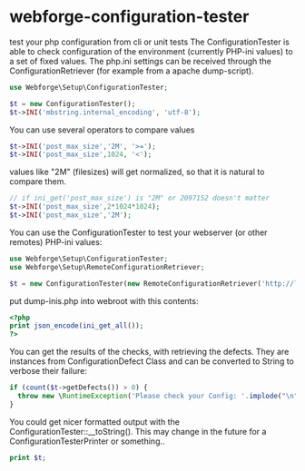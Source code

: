 # webforge-configuration-tester

test your php configuration from cli or unit tests
The ConfigurationTester is able to check configuration of the environment (currently PHP-ini values) to a set of fixed values. The php.ini settings can be received through the ConfigurationRetriever (for example from a apache dump-script).

```php
use Webforge\Setup\ConfigurationTester;

$t = new ConfigurationTester();
$t->INI('mbstring.internal_encoding', 'utf-8');
```

You can use several operators to compare values
```php
$t->INI('post_max_size','2M', '>=');
$t->INI('post_max_size',1024, '<');
```

values like "2M" (filesizes) will get normalized, so that it is natural to compare them.
```php
// if ini_get('post_max_size') is "2M" or 2097152 doesn't matter
$t->INI('post_max_size',2*1024*1024);
$t->INI('post_max_size','2M');
```

You can use the ConfigurationTester to test your webserver (or other remotes) PHP-ini values:
```php
use Webforge\Setup\ConfigurationTester;
use Webforge\Setup\RemoteConfigurationRetriever;

$t = new ConfigurationTester(new RemoteConfigurationRetriever('http://localhost:80/dump-inis.php'));
```

put dump-inis.php into webroot with this contents:
```php
<?php
print json_encode(ini_get_all());
?>
```

You can get the results of the checks, with retrieving the defects. They are instances from ConfigurationDefect Class and can be converted to String to verbose their failure:
```php
if (count($t->getDefects()) > 0) {
  throw new \RuntimeException('Please check your Config: '.implode("\n", $t->getDefects()));
}
```
You could get nicer formatted output with the ConfigurationTester::__toString(). This may change in the future for a ConfigurationTesterPrinter or something..
```php
print $t;
```